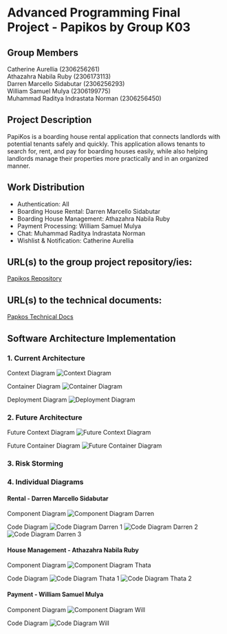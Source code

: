 # Advanced Programming Final Project - Papikos by Group K03
## **Group Members**
Catherine Aurellia (2306256261)<br>
Athazahra Nabila Ruby (2306173113)<br> 
Darren Marcello Sidabutar (2306256293)<br>
William Samuel Mulya (2306199775)<br>
Muhammad Raditya Indrastata Norman (2306256450) <br>

## **Project Description**
PapiKos is a boarding house rental application that connects landlords with potential tenants safely and quickly. This application allows tenants to search for, rent, and pay for boarding houses easily, while also helping landlords manage their properties more practically and in an organized manner.


## **Work Distribution**
* Authentication: All
* Boarding House Rental: Darren Marcello Sidabutar
* Boarding House Management: Athazahra Nabila Ruby
* Payment Processing: William Samuel Mulya
* Chat: Muhammad Raditya Indrastata Norman
* Wishlist & Notification: Catherine Aurellia


## URL(s) to the group project repository/ies:
[Papikos Repository](https://github.com/Group3-AdvProg/papikos)


## URL(s) to the technical documents:
[Papkos Technical Docs](https://docs.google.com/document/d/1UUP2N7lyEjMo6M4J-rEnBAB-YIbCyOc5ocVgWecGnYU/edit?tab=t.0)

## Software Architecture Implementation
### 1. Current Architecture
Context Diagram
![Context Diagram](images/context.png)

Container Diagram
![Container Diagram](images/container.png)

Deployment Diagram
![Deployment Diagram](images/deployment.png)

### 2. Future Architecture
Future Context Diagram
![Future Context Diagram](images/future_context.png)

Future Container Diagram
![Future Container Diagram](images/future_container.png)

### 3. Risk Storming

### 4. Individual Diagrams

#### Rental - Darren Marcello Sidabutar
Component Diagram
![Component Diagram Darren](images/Component_Darren.png)

Code Diagram
![Code Diagram Darren 1](images/Code1_Darren.png)
![Code Diagram Darren 2](images/Code2_Darren.png)
![Code Diagram Darren 3](images/Code3_Darren.png)

#### House Management - Athazahra Nabila Ruby
Component Diagram
![Component Diagram Thata](images/component_thata.png)

Code Diagram
![Code Diagram Thata 1](images/code_thata_1.png)
![Code Diagram Thata 2](images/code_thata_2.png)


#### Payment - William Samuel Mulya
Component Diagram
![Component Diagram Will](images/component_will.png)

Code Diagram
![Code Diagram Will](images/code_will.png)